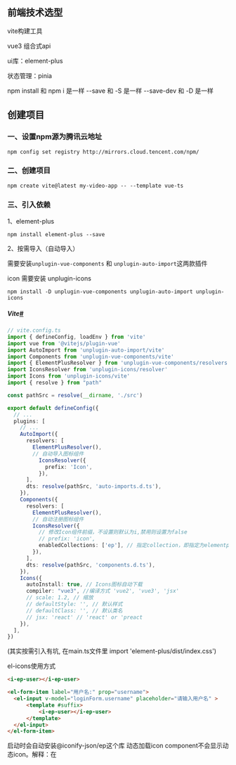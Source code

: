 ## 前端技术选型

vite构建工具

vue3 组合式api

ui库：element-plus

状态管理：pinia

npm install 和 npm i 是一样
--save 和 -S 是一样
--save-dev 和 -D 是一样

## 创建项目

### 一、设置npm源为腾讯云地址

```shell
npm config set registry http://mirrors.cloud.tencent.com/npm/
```

### 二、创建项目
```shell
npm create vite@latest my-video-app -- --template vue-ts
```

### 三、引入依赖

1、element-plus

```shell
npm install element-plus --save
```

2、按需导入（自动导入）

需要安装`unplugin-vue-components` 和 `unplugin-auto-import`这两款插件

icon 需要安装 unplugin-icons

```shell
npm install -D unplugin-vue-components unplugin-auto-import unplugin-icons
```

##### Vite[#](https://element-plus.gitee.io/zh-CN/guide/quickstart.html#vite)

```typeScript
// vite.config.ts
import { defineConfig, loadEnv } from 'vite'
import vue from '@vitejs/plugin-vue'
import AutoImport from 'unplugin-auto-import/vite'
import Components from 'unplugin-vue-components/vite'
import { ElementPlusResolver } from 'unplugin-vue-components/resolvers'
import IconsResolver from 'unplugin-icons/resolver'
import Icons from 'unplugin-icons/vite'
import { resolve } from "path"

const pathSrc = resolve(__dirname, './src')

export default defineConfig({
  // ...
  plugins: [
    // ...
    AutoImport({
      resolvers: [
        ElementPlusResolver(),
        // 自动导入图标组件
          IconsResolver({
            prefix: 'Icon',
          }),
      ],
      dts: resolve(pathSrc, 'auto-imports.d.ts'),
    }),
    Components({
      resolvers: [
        ElementPlusResolver(),
        // 自动注册图标组件
        IconsResolver({
          // 修改Icon组件前缀，不设置则默认为i,禁用则设置为false
          // prefix: 'icon',
          enabledCollections: ['ep'], // 指定collection，即指定为elementplus图标集ep
        }),
      ],
      dts: resolve(pathSrc, 'components.d.ts'),
    }),
    Icons({
      autoInstall: true, // Icons图标自动下载
      compiler: "vue3", //编译方式 'vue2', 'vue3', 'jsx'
      // scale: 1.2, // 缩放
      // defaultStyle: '', // 默认样式
      // defaultClass: '', // 默认类名
      // jsx: 'react' // 'react' or 'preact
    }),
  ],
})
```
(其实按需引入有坑, 在main.ts文件里 import 'element-plus/dist/index.css')

el-icons使用方式
```html
<i-ep-user></i-ep-user>

<el-form-item label="用户名:" prop="username">
  <el-input v-model="loginForm.username" placeholder="请输入用户名" >
      <template #suffix>
          <i-ep-user></i-ep-user>
      </template>
  </el-input>
</el-form-item>
```
启动时会自动安装@iconify-json/ep这个库
动态加载icon component不会显示动态icon。解释：在 <script setup> 中要使用动态组件时，需要直接用 :is="Component" 直接绑定到组件本身，而不是字符串的组件名。解决办法：自定义自己的icon组件，或者不使用自动导入

3、环境变量
创建.env.[mode]
加载的环境变量会通过 import.meta.env 以字符串形式暴露给客户端源码
在vite.config.ts中无法使用，需要loadEnv方法。
process.cwd() process 未定义则安装@types/node
```shell
npm i --save-dev @types/node
```
如下
```typeScript
import { defineConfig, loadEnv } from 'vite'
import vue from '@vitejs/plugin-vue'
import AutoImport from 'unplugin-auto-import/vite'
import Components from 'unplugin-vue-components/vite'
import { ElementPlusResolver } from 'unplugin-vue-components/resolvers'


// https://vitejs.dev/config/
export default (({ command, mode, ssrBuild }) => {
  const VITE_BASR_URL: string = loadEnv(mode, process.cwd(), "VITE_").VITE_BASR_URL
  console.log("VITE_BASR_URL",VITE_BASR_URL)
  return defineConfig({
    plugins: [
      vue(),
      AutoImport({
        resolvers: [ElementPlusResolver()],
      }),
      Components({
        resolvers: [ElementPlusResolver()],
      }),
    ],
    server: {

      proxy: {
        '/api': {
          // target: 'http://192.168.2.11:8090',
          target: VITE_BASR_URL,
          changeOrigin: true,
          rewrite: (path) => path.replace(/^\/api/, ''),
        },
      },
      port: 12121,
      host: "0.0.0.0",
      open: false
    }
  })
})
```


4、安装vue-router

```shell
npm install vue-router -S
```
路由配置

5、安装pipina
```shell
npm install pinia
```

6、scss
```shell
npm install sass sass-loader --save-dev
```

7、安装axios
```shell
npm install axios -S
```
axiosInstance.ts
```typeScript
import axios, { InternalAxiosRequestConfig, AxiosInstance, AxiosResponse } from 'axios';
import { useUserStore } from '../store/userStore'
// import { Message } from 'element-plus'

const axiosInstance: AxiosInstance = axios.create({
    //baseURL: import.meta.env.VITE_BASR_URL,
    //如果跨域 只需加/api
    baseURL:"/api"
    timeout: 30 * 1000,
    headers: {
        "Content-Type": "application/json;charset=UTF-8",
        "Access-Control-Allow-Origin-Type": '*'
    },

});

// 添加请求拦截器
axiosInstance.interceptors.request.use(
    (config: InternalAxiosRequestConfig) => {
        // 在发送请求之前做些什么

        //添加请求头
        const userStore = useUserStore()
        config.headers.Authorization = `${userStore.getUserInfo.userInfo.token}`

        // 追加时间戳，防止GET请求缓存
		if (config.method?.toUpperCase() === 'GET') {
			config.params = { ...config.params, t: new Date().getTime() }
		}

        return config;
    },
    (error: any) => {

        // 处理请求错误
        return Promise.reject(error);
    },
);

// 添加响应拦截器
axiosInstance.interceptors.response.use(
    (response: AxiosResponse) => {
        // 对响应数据做点什么
        return response;
    },
    (error: any) => {
        // 处理响应错误
        return Promise.reject(error);
    },
);

export default axiosInstance;

```
request.ts
```typeScript
import axiosInstance from "./axiosInstance";

export interface ApiResult<T> {
    code: number,
    message: string,
    data: T
}

export async function get<T>(url: string, params?: any): Promise<ApiResult<T>> {
    const response = await axiosInstance.get<ApiResult<T>>(url, { params });
    return response.data;
}

export async function post<T>(url: string, data?: any): Promise<ApiResult<T>> {
    const response = await axiosInstance.post<ApiResult<T>>(url, data);
    return response.data;
}

export async function put<T>(url: string, data?: any): Promise<ApiResult<T>> {
    const response = await axiosInstance.put<ApiResult<T>>(url, data);
    return response.data;
}

export async function del<T>(url: string, params?: any): Promise<ApiResult<T>> {
    const response = await axiosInstance.delete<ApiResult<T>>(url, { params });
    return response.data;
}

```
8、路径别名
```shell
npm i path -S
npm i @types/node -D
```
vite.config.ts 文件中添加
```typeScript
import path from "path"

return defineConfig({
  plugins:[vue()],
  resolve:{
    alias:{
      "@":path.resolve(__dirname,"./src")
    }
  }
})

```
tsconfig.json文件添加
```typeScript
{
  "compilerOptions": {
    /* 配置@ */
    "baseUrl": ".",
    "paths": {
      "@/*": ["src/*"]
    }
  }
}

```

9、封装crud通用hook
